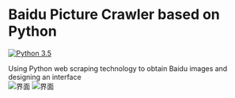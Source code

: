 # Baidu Picture Crawler based on Python
[![Python 3.5](https://img.shields.io/badge/python-3.5-blue.svg)](https://www.python.org)

Using Python web scraping technology to obtain Baidu images and designing an interface  
![界面](https://github.com/gg1036419175/Baidu-Picture-Crawler-based-on-Python/blob/master/Interface.png) 
![界面](https://github.com/gg1036419175/Baidu-Picture-Crawler-based-on-Python/blob/master/images.png)    
